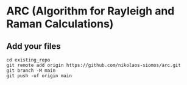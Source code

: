 # ARC (Algorithm for Rayleigh and Raman Calculations)


## Add your files

```
cd existing_repo
git remote add origin https://github.com/nikolaos-siomos/arc.git
git branch -M main
git push -uf origin main
```

